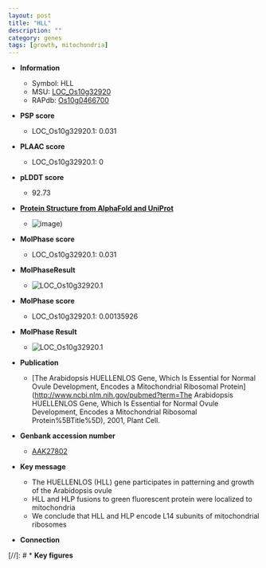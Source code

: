 ```yaml
---
layout: post
title: "HLL"
description: ""
category: genes
tags: [growth, mitochondria]
---
```


* **Information**  
    + Symbol: HLL  
    + MSU: [LOC_Os10g32920](http://rice.plantbiology.msu.edu/cgi-bin/ORF_infopage.cgi?orf=LOC_Os10g32920)  
    + RAPdb: [Os10g0466700](http://rapdb.dna.affrc.go.jp/viewer/gbrowse_details/irgsp1?name=Os10g0466700)  

* **PSP score**  
    + LOC_Os10g32920.1: 0.031 

* **PLAAC score**  
    + LOC_Os10g32920.1: 0 

* **pLDDT score**
    + 92.73

* **[Protein Structure from AlphaFold and UniProt](https://www.uniprot.org/uniprotkb/Q9AV77/entry#structure)**
    + ![image](https://ricepsp.github.io/images/Q9/AF-Q9AV77-F1.png))

* **MolPhase score**
    + LOC_Os10g32920.1: 0.031

* **MolPhaseResult**
    + ![LOC_Os10g32920.1](https://ricepsp.github.io/pictures/LOC_Os10g/LOC_Os10g32920.1.png)

* **MolPhase score**
    + LOC_Os10g32920.1: 0.00135926

* **MolPhase Result**
    + ![LOC_Os10g32920.1](https://304243504.github.io/Pictures/LOC_Os10g/LOC_Os10g32920.1.png)

* **Publication**  
    + [The Arabidopsis HUELLENLOS Gene, Which Is Essential for Normal Ovule Development, Encodes a Mitochondrial Ribosomal Protein](http://www.ncbi.nlm.nih.gov/pubmed?term=The Arabidopsis HUELLENLOS Gene, Which Is Essential for Normal Ovule Development, Encodes a Mitochondrial Ribosomal Protein%5BTitle%5D), 2001, Plant Cell.

* **Genbank accession number**  
    + [AAK27802](http://www.ncbi.nlm.nih.gov/nuccore/AAK27802)

* **Key message**  
    + The HUELLENLOS (HLL) gene participates in patterning and growth of the Arabidopsis ovule
    + HLL and HLP fusions to green fluorescent protein were localized to mitochondria
    + We conclude that HLL and HLP encode L14 subunits of mitochondrial ribosomes

* **Connection**  

[//]: # * **Key figures**  


